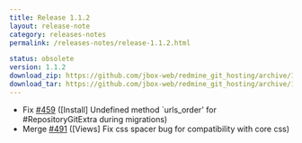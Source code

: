 ```yaml
---
title: Release 1.1.2
layout: release-note
category: releases-notes
permalink: /releases-notes/release-1.1.2.html

status: obsolete
version: 1.1.2
download_zip: https://github.com/jbox-web/redmine_git_hosting/archive/1.1.2.zip
download_tar: https://github.com/jbox-web/redmine_git_hosting/archive/1.1.2.tar.gz
---
```


* Fix [#459](https://github.com/jbox-web/redmine_git_hosting/issues/459) ([Install] Undefined method `urls_order' for #RepositoryGitExtra during migrations)
* Merge [#491](https://github.com/jbox-web/redmine_git_hosting/pull/491) ([Views] Fix css spacer bug for compatibility with core css)
